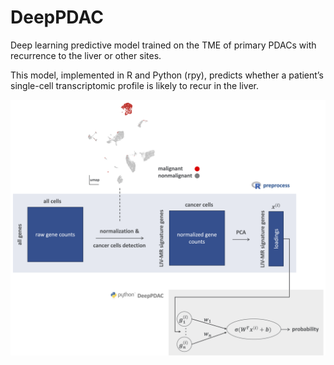# DeepPDAC
Deep learning predictive model trained on the TME of primary PDACs with recurrence to the liver or other sites.

This model, implemented in R and Python (rpy), predicts whether a patient’s single-cell transcriptomic profile is likely to recur in the liver.
<p align="left">
  <img src="data/DeepPDAC.png" alt="Model Schema" width="700"/>
</p>
